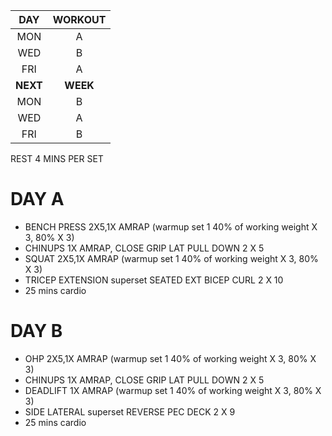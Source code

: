 
| DAY |  WORKOUT  |
|:---:|:---:|
| MON   |   A     | 
| WED   |   B     |  
| FRI   |   A     | 
| **NEXT**  |   **WEEK**  |
| MON   |   B     | 
| WED   |   A     |  
| FRI   |   B     | 

REST 4 MINS PER SET

# DAY A 

- BENCH PRESS 2X5,1X AMRAP (warmup set 1 40% of working weight X 3, 80% X 3)
- CHINUPS 1X AMRAP, CLOSE GRIP LAT PULL DOWN  2 X 5
- SQUAT 2X5,1X AMRAP (warmup set 1 40% of working weight X 3, 80% X 3)
- TRICEP EXTENSION superset SEATED EXT BICEP CURL  2 X 10
- 25 mins cardio

# DAY B 

- OHP 2X5,1X AMRAP (warmup set 1 40% of working weight X 3, 80% X 3)
- CHINUPS 1X AMRAP, CLOSE GRIP LAT PULL DOWN  2 X 5
- DEADLIFT 1X AMRAP (warmup set 1 40% of working weight X 3, 80% X 3)
- SIDE LATERAL superset REVERSE PEC DECK 2 X 9
- 25 mins cardio
